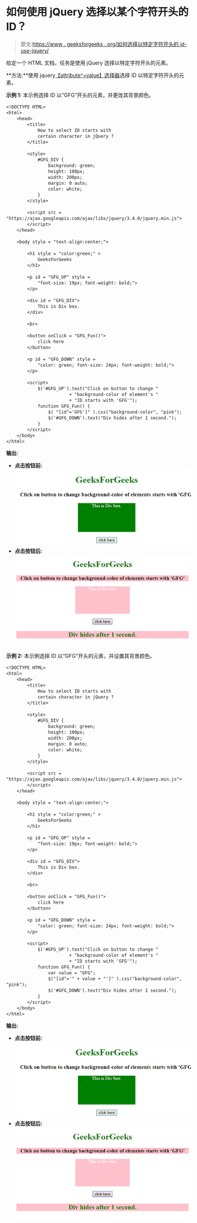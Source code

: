 # 如何使用 jQuery 选择以某个字符开头的 ID？

> 原文:[https://www . geeksforgeeks . org/如何选择以特定字符开头的 id-use-jquery/](https://www.geeksforgeeks.org/how-to-select-id-that-starts-with-certain-character-using-jquery/)

给定一个 HTML 文档，任务是使用 jQuery 选择以特定字符开头的元素。

**方法:**使用 jquery[【attribute^=value】选择器](https://www.geeksforgeeks.org/jquery-attributevalue-selector-6/)选择 ID 以特定字符开头的元素。

**示例 1:** 本示例选择 ID 以“GFG”开头的元素，并更改其背景颜色。

```
<!DOCTYPE HTML> 
<html> 
    <head> 
        <title> 
            How to select ID starts with
            certain character in jQuery ?
        </title>

        <style>
            #GFG_DIV {
                background: green;
                height: 100px;
                width: 200px;
                margin: 0 auto;
                color: white;
            }
        </style>

        <script src = 
"https://ajax.googleapis.com/ajax/libs/jquery/3.4.0/jquery.min.js">
        </script>
    </head> 

    <body style = "text-align:center;"> 

        <h1 style = "color:green;" > 
            GeeksForGeeks 
        </h1>

        <p id = "GFG_UP" style = 
            "font-size: 19px; font-weight: bold;">
        </p>

        <div id = "GFG_DIV">
            This is Div box.
        </div>

        <br>

        <button onClick = "GFG_Fun()">
            click here
        </button>

        <p id = "GFG_DOWN" style =
            "color: green; font-size: 24px; font-weight: bold;">
        </p>

        <script>
            $('#GFG_UP').text("Click on button to change "
                        + "background-color of element's "
                        + "ID starts with 'GFG'");
            function GFG_Fun() {
                $( "[id^='GFG']" ).css("background-color", "pink");
                $('#GFG_DOWN').text("Div hides after 1 second."); 
            }
        </script> 
    </body> 
</html>                    
```

**输出:**

*   **点击按钮前:**
    ![](img/0a2f36efaa9b3f18ed72d3a730f4dca3.png)
*   **点击按钮后:**
    ![](img/3fe096f0eb267dd1db47dc62508645be.png)

**示例 2:** 本示例选择 ID 以“GFG”开头的元素，并设置其背景颜色。

```
<!DOCTYPE HTML> 
<html> 
    <head> 
        <title> 
            How to select ID starts with
            certain character in jQuery ?
        </title>

        <style>
            #GFG_DIV {
                background: green;
                height: 100px;
                width: 200px;
                margin: 0 auto;
                color: white;
            }
        </style>

        <script src = 
"https://ajax.googleapis.com/ajax/libs/jquery/3.4.0/jquery.min.js">
        </script>
    </head> 

    <body style = "text-align:center;"> 

        <h1 style = "color:green;" > 
            GeeksForGeeks 
        </h1>

        <p id = "GFG_UP" style = 
            "font-size: 19px; font-weight: bold;">
        </p>

        <div id = "GFG_DIV">
            This is Div box.
        </div>

        <br>

        <button onClick = "GFG_Fun()">
            click here
        </button>

        <p id = "GFG_DOWN" style =
            "color: green; font-size: 24px; font-weight: bold;">
        </p>

        <script>
            $('#GFG_UP').text("Click on button to change "
                        + "background-color of element's "
                        + "ID starts with 'GFG'");
            function GFG_Fun() {
                var value = "GFG";
                $("[id^='" + value + "']" ).css("background-color", "pink");
                $('#GFG_DOWN').text("Div hides after 1 second."); 
            }
        </script> 
    </body> 
</html>                    
```

**输出:**

*   **点击按钮前:**
    ![](img/0a2f36efaa9b3f18ed72d3a730f4dca3.png)
*   **点击按钮后:**
    ![](img/3fe096f0eb267dd1db47dc62508645be.png)